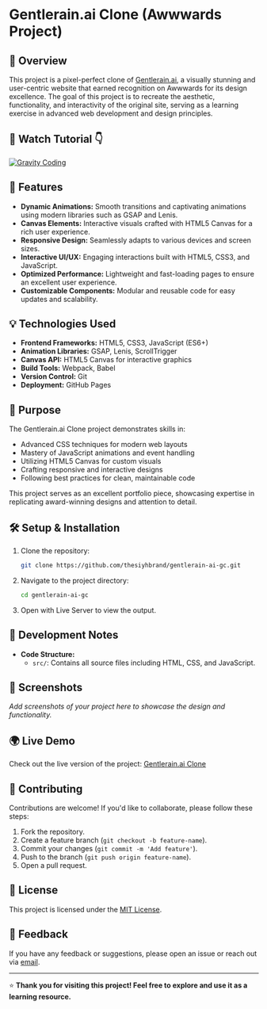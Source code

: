 # Gentlerain.ai Clone (Awwwards Project)

## 🌟 Overview

This project is a pixel-perfect clone of [Gentlerain.ai](https://gentlerain.ai), a visually stunning and user-centric website that earned recognition on Awwwards for its design excellence. The goal of this project is to recreate the aesthetic, functionality, and interactivity of the original site, serving as a learning exercise in advanced web development and design principles.

## 👀 Watch Tutorial 👇
[![Gravity Coding](https://i9.ytimg.com/vi/V6BAPqVWO8s/mqdefault.jpg?v=677cfedf&sqp=CPjRibwG&rs=AOn4CLCX18C9UWFkl5RDz8zA2uxbzcTuyw)](https://youtu.be/V6BAPqVWO8s?si=JDsychz5eeoMWltn)

## 🚀 Features

- **Dynamic Animations:** Smooth transitions and captivating animations using modern libraries such as GSAP and Lenis.
- **Canvas Elements:** Interactive visuals crafted with HTML5 Canvas for a rich user experience.
- **Responsive Design:** Seamlessly adapts to various devices and screen sizes.
- **Interactive UI/UX:** Engaging interactions built with HTML5, CSS3, and JavaScript.
- **Optimized Performance:** Lightweight and fast-loading pages to ensure an excellent user experience.
- **Customizable Components:** Modular and reusable code for easy updates and scalability.

## 💡 Technologies Used

- **Frontend Frameworks:** HTML5, CSS3, JavaScript (ES6+)
- **Animation Libraries:** GSAP, Lenis, ScrollTrigger
- **Canvas API:** HTML5 Canvas for interactive graphics
- **Build Tools:** Webpack, Babel
- **Version Control:** Git
- **Deployment:** GitHub Pages

## 🎯 Purpose

The Gentlerain.ai Clone project demonstrates skills in:

- Advanced CSS techniques for modern web layouts
- Mastery of JavaScript animations and event handling
- Utilizing HTML5 Canvas for custom visuals
- Crafting responsive and interactive designs
- Following best practices for clean, maintainable code

This project serves as an excellent portfolio piece, showcasing expertise in replicating award-winning designs and attention to detail.

## 🛠️ Setup & Installation

1. Clone the repository:
   ```bash
   git clone https://github.com/thesiyhbrand/gentlerain-ai-gc.git
   ```
2. Navigate to the project directory:
   ```bash
   cd gentlerain-ai-gc
   ```
3. Open with Live Server to view the output.

## 🔧 Development Notes

- **Code Structure:**
  - `src/`: Contains all source files including HTML, CSS, and JavaScript.

## 🎨 Screenshots

_Add screenshots of your project here to showcase the design and functionality._

## 🌍 Live Demo

Check out the live version of the project: [Gentlerain.ai Clone](https://thesiyhbrand.github.io/gentlerain-ai-gc/)

## 🤝 Contributing

Contributions are welcome! If you'd like to collaborate, please follow these steps:

1. Fork the repository.
2. Create a feature branch (`git checkout -b feature-name`).
3. Commit your changes (`git commit -m 'Add feature'`).
4. Push to the branch (`git push origin feature-name`).
5. Open a pull request.

## 📝 License

This project is licensed under the [MIT License](LICENSE).

## 💬 Feedback

If you have any feedback or suggestions, please open an issue or reach out via [email](mailto:amarjeet@gravitycoding.com).

---

⭐ **Thank you for visiting this project! Feel free to explore and use it as a learning resource.**
